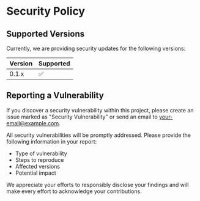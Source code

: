 # Security Policy

## Supported Versions

Currently, we are providing security updates for the following versions:

| Version | Supported          |
| ------- | ------------------ |
| 0.1.x   | :white_check_mark: |

## Reporting a Vulnerability

If you discover a security vulnerability within this project, please create an issue marked as "Security Vulnerability" or send an email to [your-email@example.com](mailto:your-email@example.com).

All security vulnerabilities will be promptly addressed. Please provide the following information in your report:

- Type of vulnerability
- Steps to reproduce
- Affected versions
- Potential impact

We appreciate your efforts to responsibly disclose your findings and will make every effort to acknowledge your contributions.